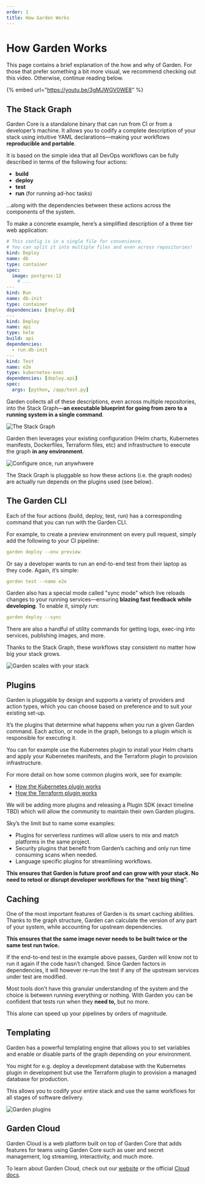 ```yaml
---
order: 1
title: How Garden Works
---
```


# How Garden Works

This page contains a brief explanation of the how and why of Garden. For those that prefer something a bit more visual, we recommend checking out this video. Otherwise, continue reading below.

{% embed url="https://youtu.be/3gMJWGV0WE8" %}

## **The Stack Graph**

Garden Core is a standalone binary that can run from CI or from a developer’s machine. It allows you to codify a complete description of your stack using intuitive YAML declarations—making your workflows **reproducible and portable**.

It is based on the simple idea that all DevOps workflows can be fully described in terms of the following four actions:

- **build**
- **deploy**
- **test**
- **run** (for running ad-hoc tasks)

…along with the dependencies between these actions across the components of the system.

To make a concrete example, here’s a simplified description of a three tier web application:

```yaml
# This config is in a single file for convenience.
# You can split it into multiple files and even across repositories!
kind: Deploy
name: db
type: container
spec:
  image: postgres:12
    # ...
---
kind: Run
name: db-init
type: container
dependencies: [deploy.db]
---
kind: Deploy
name: api
type: helm
build: api
dependencies:
  - run.db-init
---
kind: Test
name: e2e
type: kubernetes-exec
dependencies: [deploy.api]
spec:
  args: [python, /app/test.py]
```

Garden collects all of these descriptions, even across multiple repositories, into the Stack Graph—**an executable blueprint for going from zero to a running system in a single command**.

![The Stack Graph](../how-to-stack-graph.png)

Garden then leverages your existing configuration (Helm charts, Kubernetes manifests, Dockerfiles, Terraform files, etc) and infrastructure to execute the graph **in any environment**.

![Configure once, run anywhwere](../how-to-configure-once.png)

The Stack Graph is pluggable so how these actions (i.e. the graph nodes) are actually run depends on the plugins used (see below).

## **The Garden CLI**

Each of the four actions (build, deploy, test, run) has a corresponding command that you can run with the Garden CLI.

For example, to create a preview environment on every pull request, simply add the following to your CI pipeline:

```yaml
garden deploy --env preview
```

Or say a developer wants to run an end-to-end test from their laptop as they code. Again, it’s simple:

```yaml
garden test --name e2e
```

Garden also has a special mode called "sync mode" which live reloads changes to your running services—ensuring **blazing fast feedback while developing**. To enable it, simply run:

```yaml
garden deploy --sync
```

There are also a handful of utility commands for getting logs, exec-ing into services, publishing images, and more.

Thanks to the Stack Graph, these workflows stay consistent no matter how big your stack grows.


![Garden scales with your stack](../how-to-garden-scales.png)

## **Plugins**

Garden is pluggable by design and supports a variety of providers and action types, which you can choose based on preference and to suit your existing set-up.

It’s the plugins that determine what happens when you run a given Garden command. Each action, or node in the graph, belongs to a plugin which is responsible for executing it.

You can for example use the Kubernetes plugin to install your Helm charts and apply your Kubernetes manifests, and the Terraform plugin to provision infrastructure.

For more detail on how some common plugins work, see for example:

- [How the Kubernetes plugin works](../k8s-plugins/about.md)
- [How the Terraform plugin works](../terraform-plugin/about.md)

We will be adding more plugins and releasing a Plugin SDK (exact timeline TBD) which will allow the community to maintain their own Garden plugins.

Sky’s the limit but to name some examples:

- Plugins for serverless runtimes will allow users to mix and match platforms in the same project.
- Security plugins that benefit from Garden’s caching and only run time consuming scans when needed.
- Language specific plugins for streamlining workflows.

**This ensures that Garden is future proof and can grow with your stack. No need to retool or disrupt developer workflows for the “next big thing”.**

## **Caching**

One of the most important features of Garden is its smart caching abilities. Thanks to the graph structure, Garden can calculate the version of any part of your system, while accounting for upstream dependencies.

**This ensures that the same image never needs to be built twice or the same test run twice.**

If the end-to-end test in the example above passes, Garden will know not to run it again if the code hasn’t changed. Since Garden factors in dependencies, it will however re-run the test if any of the upstream services under test are modified.

Most tools don’t have this granular understanding of the system and the choice is between running everything or nothing. With Garden you can be confident that tests run when they **need to,** but no more.

This alone can speed up your pipelines by orders of magnitude.

## **Templating**

Garden has a powerful templating engine that allows you to set variables and enable or disable parts of the graph depending on your environment.

You might for e.g. deploy a development database with the Kubernetes plugin in development but use the Terraform plugin to provision a managed database for production.

This allows you to codify your entire stack and use the same workflows for all stages of software delivery.


![Garden plugins](../how-to-pluggable.png)

## **Garden Cloud**

Garden Cloud is a web platform built on top of Garden Core that adds features for teams using Garden Core such as user and secret management, log streaming, interactivity, and much more.

To learn about Garden Cloud, check out our [website](https://garden-io.webflow.io/pricing) or the official [Cloud docs](https://cloud.docs.garden.io/).
